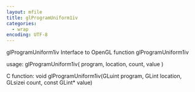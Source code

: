 ```yaml
---
layout: mfile
title: glProgramUniform1iv
categories:
  - wrap
encoding: UTF-8
---
```


glProgramUniform1iv  Interface to OpenGL function glProgramUniform1iv

usage:  glProgramUniform1iv( program, location, count, value )

C function:  void glProgramUniform1iv(GLuint program, GLint location, GLsizei count, const GLint\* value)